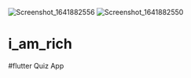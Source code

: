 ![Screenshot_1641882556](https://user-images.githubusercontent.com/30916033/148892503-89e9000c-7fcc-43bf-b3b1-12cf21b7b802.png)
![Screenshot_1641882550](https://user-images.githubusercontent.com/30916033/148892520-65b2b710-90a4-43a0-8fea-aa79c63effc0.png)




# i_am_rich
#flutter Quiz App
